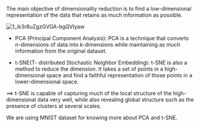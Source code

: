 The main objective of dimensionality reduction is to find a low-dimensional representation of the data that retains as much information as possible.

![1_ik3r8uZgzGVGA-bgQVIyaw](https://user-images.githubusercontent.com/49324230/139245800-ba0d899a-c471-4469-8556-13764cdcbd62.gif)

* PCA (Principal Component Analysis):  PCA is a technique that converts n-dimensions of data into k-dimensions while maintaining as much information from the original dataset. 

* t-SNE(T- distributed Stochastic Neighbor Embedding): t-SNE is also a method to reduce the dimension. It takes a set of points in a high-dimensional space and find a faithful representation of those points in a lower-dimensional space.

==> t-SNE is capable of capturing much of the local structure of the high-dimensional data very well, while also revealing global structure such as the presence of clusters at several scales.


We are using MNIST dataset for knowing more about PCA and t-SNE.
